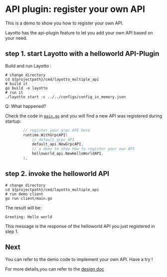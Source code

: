 # API plugin: register your own API
This is a demo to show you how to register your own API.

Layotto has the api-plugin feature to let you add your own API based on your need.


## step 1. start Layotto with a helloworld API-Plugin
Build and run Layotto :

```shell
# change directory 
cd ${projectpath}/cmd/layotto_multiple_api
# build it
go build -o layotto
# run it
./layotto start -c ../../configs/config_in_memory.json
```

Q: What happened?

Check the code in [`main.go`](https://github.com/mosn/layotto/blob/d74ff0e8940e0eb9c73b1d3275a17d29be36bd5c/cmd/layotto_multiple_api/main.go#L203) and you will find a new API was registered during startup:

```go
		// register your grpc API here
        runtime.WithGrpcAPI(
            // default grpc API
            default_api.NewGrpcAPI,
            // a demo to show how to register your own API
            helloworld_api.NewHelloWorldAPI,
        ),
```

## step 2. invoke the helloworld API
```shell
# change directory 
cd ${projectpath}/cmd/layotto_multiple_api
# run demo client
go run client/main.go
```

The result will be:

```shell
Greeting: Hello world
```

This message is the response of the helloworld API you just registered in step 1.

## Next
You can refer to the demo code to implement your own API.
Have a try !

For more details,you can refer to the [design doc](zh/design/api_plugin/design.md)